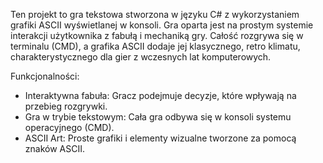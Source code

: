 Ten projekt to gra tekstowa stworzona w języku C# z wykorzystaniem grafiki ASCII wyświetlanej w konsoli. 
Gra oparta jest na prostym systemie interakcji użytkownika z fabułą i mechaniką gry. 
Całość rozgrywa się w terminalu (CMD), a grafika ASCII dodaje jej klasycznego, retro klimatu, 
charakterystycznego dla gier z wczesnych lat komputerowych.

Funkcjonalności:
- Interaktywna fabuła: Gracz podejmuje decyzje, które wpływają na przebieg rozgrywki.
- Gra w trybie tekstowym: Cała gra odbywa się w konsoli systemu operacyjnego (CMD).
- ASCII Art: Proste grafiki i elementy wizualne tworzone za pomocą znaków ASCII.
